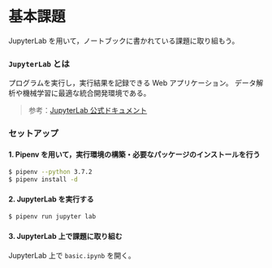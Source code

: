 # 基本課題

JupyterLab を用いて，ノートブックに書かれている課題に取り組もう。

### `JupyterLab` とは

プログラムを実行し，実行結果を記録できる Web アプリケーション。
データ解析や機械学習に最適な統合開発環境である。

> 参考：[JupyterLab 公式ドキュメント](https://jupyterlab.readthedocs.io/en/stable/)

### セットアップ

#### 1. Pipenv を用いて，実行環境の構築・必要なパッケージのインストールを行う

```bash
$ pipenv --python 3.7.2
$ pipenv install -d
```

#### 2. JupyterLab を実行する

```bash
$ pipenv run jupyter lab
```

#### 3. JupyterLab 上で課題に取り組む

JupyterLab 上で `basic.ipynb` を開く。
